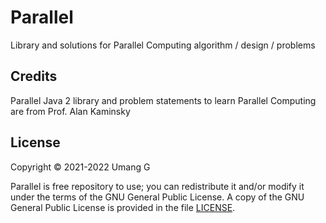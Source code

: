 # Parallel

Library and solutions for Parallel Computing algorithm / design / problems

## Credits
Parallel Java 2 library and problem statements to learn Parallel Computing are from Prof. Alan Kaminsky

## License
Copyright &copy; 2021-2022 Umang G

Parallel is free repository to use; you can redistribute it and/or modify it under the terms of the GNU General Public
License. A copy of the GNU General Public License is provided in the file [LICENSE](LICENSE).

